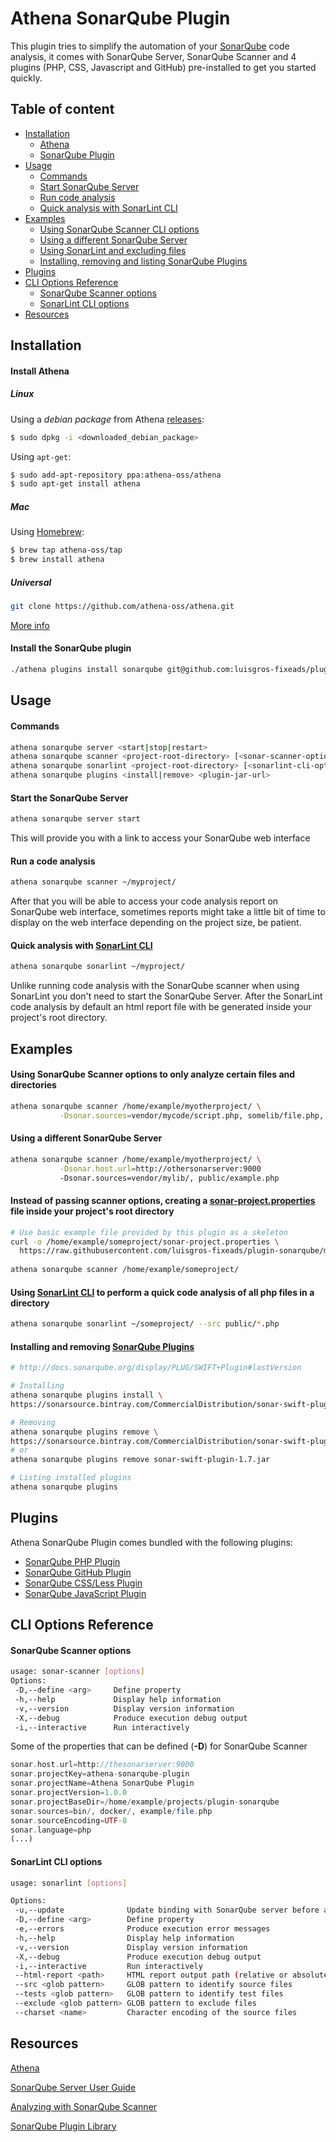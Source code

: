 # Athena SonarQube Plugin

This plugin tries to simplify the automation of your [SonarQube](http://docs.sonarqube.org/display/SONAR/Architecture+and+Integration) code analysis, it comes
with SonarQube Server, SonarQube Scanner and 4 plugins (PHP, CSS, Javascript and GitHub) 
pre-installed to get you started quickly.

## Table of content

- [Installation](#installation)
    - [Athena](#install-athena)
    - [SonarQube Plugin](#install-the-sonarqube-plugin)
- [Usage](#usage)
    - [Commands](#commands)
    - [Start SonarQube Server](#start-the-sonarqube-server)
    - [Run code analysis](#run-a-code-analysis)
    - [Quick analysis with SonarLint CLI](#run-a-code-analysis)
- [Examples](#examples)
    - [Using SonarQube Scanner CLI options](#using-sonarqube-scanner-options-to-only-analyze-certain-files-and-directories)
    - [Using a different SonarQube Server](#using-a-different-sonarqube-server)
    - [Using SonarLint and excluding files](#using-sonarlint-cli-to-perform-a-quick-code-analysis-of-all-php-files-in-a-directory)
    - [Installing, removing and listing SonarQube Plugins](#installing-and-removing-sonarqube-plugins)
- [Plugins](#plugins)
- [CLI Options Reference](#plugins)
    - [SonarQube Scanner options](#sonarqube-scanner-options)
    - [SonarLint CLI options](#sonarlint-cli-options)
- [Resources](#cli-options-reference)

## Installation
#### Install Athena

##### Linux

 Using a *debian package* from Athena [releases](https://github.com/athena-oss/athena/releases):
 
```bash
$ sudo dpkg -i <downloaded_debian_package>
```
   
Using `apt-get`:
  
```bash
$ sudo add-apt-repository ppa:athena-oss/athena
$ sudo apt-get install athena
```
 
##### Mac
Using [Homebrew](http://brew.sh/):
```bash
$ brew tap athena-oss/tap
$ brew install athena
```
##### Universal
```sh
git clone https://github.com/athena-oss/athena.git
```
[More info](https://github.com/athena-oss/athena)

#### Install the SonarQube plugin
```sh
./athena plugins install sonarqube git@github.com:luisgros-fixeads/plugin-sonarqube.git
```

## Usage

#### Commands
```sh
athena sonarqube server <start|stop|restart>
athena sonarqube scanner <project-root-directory> [<sonar-scanner-options>]
athena sonarqube sonarlint <project-root-directory> [<sonarlint-cli-options>]
athena sonarqube plugins <install|remove> <plugin-jar-url>
```
#### Start the SonarQube Server
```sh
athena sonarqube server start
```
This will provide you with a link to access your SonarQube web interface

#### Run a code analysis
```sh
athena sonarqube scanner ~/myproject/
``` 
After that you will be able to access your code analysis report on SonarQube web interface, sometimes
reports might take a little bit of time to display on the web interface depending on the project size, be patient.


#### Quick analysis with [SonarLint CLI](http://www.sonarlint.org/commandline/index.html)
```sh
athena sonarqube sonarlint ~/myproject/
``` 
Unlike running code analysis with the SonarQube scanner when using SonarLint you don't need to start the SonarQube Server. After the SonarLint code analysis by default an html report file with be generated inside your project's root directory.

## Examples

#### Using SonarQube Scanner options to only analyze certain files and directories
```sh
athena sonarqube scanner /home/example/myotherproject/ \
           -Dsonar.sources=vendor/mycode/script.php, somelib/file.php, web/
```

#### Using a different SonarQube Server
```sh  
athena sonarqube scanner /home/example/myotherproject/ \
           -Dsonar.host.url=http://othersonarserver:9000
           -Dsonar.sources=vendor/mylib/, public/example.php
```

#### Instead of passing scanner options, creating a [sonar-project.properties](https://raw.githubusercontent.com/luisgros-fixeads/plugin-sonarqube/master/sonar-project.properties) file inside your project's root directory
```sh
# Use basic example file provided by this plugin as a skeleton
curl -o /home/example/someproject/sonar-project.properties \
  https://raw.githubusercontent.com/luisgros-fixeads/plugin-sonarqube/master/sonar-project.properties
  
athena sonarqube scanner /home/example/someproject/
```

#### Using [SonarLint CLI](http://www.sonarlint.org/commandline/index.html) to perform a quick code analysis of all php files in a directory
```sh  
athena sonarqube sonarlint ~/someproject/ --src public/*.php
```

#### Installing and removing [SonarQube Plugins](http://docs.sonarqube.org/display/PLUG/Plugin+Library)
```sh
# http://docs.sonarqube.org/display/PLUG/SWIFT+Plugin#lastVersion

# Installing
athena sonarqube plugins install \
https://sonarsource.bintray.com/CommercialDistribution/sonar-swift-plugin/sonar-swift-plugin-1.7.jar

# Removing
athena sonarqube plugins remove \
https://sonarsource.bintray.com/CommercialDistribution/sonar-swift-plugin/sonar-swift-plugin-1.7.jar
# or
athena sonarqube plugins remove sonar-swift-plugin-1.7.jar

# Listing installed plugins
athena sonarqube plugins
```

## Plugins
Athena SonarQube Plugin comes bundled with the following plugins:
* [SonarQube PHP Plugin](http://docs.sonarqube.org/display/SCAN/Analyzing+with+SonarQube+Scanner)
* [SonarQube GitHub Plugin](http://docs.sonarqube.org/display/PLUG/GitHub+Plugin)
* [SonarQube CSS/Less Plugin](https://github.com/racodond/sonar-css-plugin#readme)
* [SonarQube JavaScript Plugin](https://github.com/SonarSource/sonar-javascript#readme)

## CLI Options Reference

#### SonarQube Scanner options
```sh
usage: sonar-scanner [options]
Options:
 -D,--define <arg>     Define property
 -h,--help             Display help information
 -v,--version          Display version information
 -X,--debug            Produce execution debug output
 -i,--interactive      Run interactively
```
Some of the properties that can be defined (**-D**) for SonarQube Scanner 
```php
sonar.host.url=http://thesonarserver:9000
sonar.projectKey=athena-sonarqube-plugin
sonar.projectName=Athena SonarQube Plugin
sonar.projectVersion=1.0.0
sonar.projectBaseDir=/home/example/projects/plugin-sonarqube
sonar.sources=bin/, docker/, example/file.php
sonar.sourceEncoding=UTF-8
sonar.language=php
(...)
```

#### SonarLint CLI options
```sh
usage: sonarlint [options]

Options:
 -u,--update              Update binding with SonarQube server before analysis
 -D,--define <arg>        Define property
 -e,--errors              Produce execution error messages
 -h,--help                Display help information
 -v,--version             Display version information
 -X,--debug               Produce execution debug output
 -i,--interactive         Run interactively
 --html-report <path>     HTML report output path (relative or absolute)
 --src <glob pattern>     GLOB pattern to identify source files
 --tests <glob pattern>   GLOB pattern to identify test files
 --exclude <glob pattern> GLOB pattern to exclude files
 --charset <name>         Character encoding of the source files
```

## Resources

[Athena](https://github.com/athena-oss/athena)

[SonarQube Server User Guide](http://docs.sonarqube.org/display/SONAR/User+Guide)

[Analyzing with SonarQube Scanner](http://docs.sonarqube.org/display/SCAN/Analyzing+with+SonarQube+Scanner)

[SonarQube Plugin Library](http://docs.sonarqube.org/display/PLUG/Plugin+Library)
